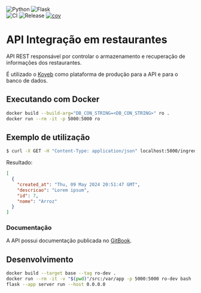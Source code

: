 ![Python](https://img.shields.io/badge/python-3670A0?style=for-the-badge&logo=python&logoColor=ffdd54)
![Flask](https://img.shields.io/badge/flask-%23000.svg?style=for-the-badge&logo=flask&logoColor=white)
<br>
![CI](https://github.com/Sistema-de-integracao-em-restaurante/api/actions/workflows/ci.yml/badge.svg)
![Release](https://github.com/Sistema-de-integracao-em-restaurante/api/actions/workflows/release.yml/badge.svg)
[![cov](https://Sistema-de-integracao-em-restaurante.github.io/api/badges/coverage.svg)](https://github.com/Sistema-de-integracao-em-restaurante/api/actions)

# API Integração em restaurantes

API REST responsável por controlar o armazenamento e recuperação de informações dos restaurantes.

É utilizado o [Koyeb](https://app.koyeb.com/) como plataforma de produção para a API e para o banco de dados.

## Executando com Docker

```bash
docker build --build-arg="DB_CON_STRING=<DB_CON_STRING>" ro .
docker run --rm -it -p 5000:5000 ro
```

## Exemplo de utilização

```bash
$ curl -X GET -H "Content-Type: application/json" localhost:5000/ingrediente -s | jq .
```
Resultado:

```json
[
  {
    "created_at": "Thu, 09 May 2024 20:51:47 GMT",
    "descricao": "Lorem ipsum",
    "id": 7,
    "nome": "Arroz"
  }
]

```

### Documentação

A API possui documentação publicada no [GitBook](https://4irmaospucs-organization.gitbook.io/api-ingteracao-em-restaurantes/).

## Desenvolvimento

```bash
docker build --target base --tag ro-dev .
docker run --rm -it -v "$(pwd)"/src:/var/app -p 5000:5000 ro-dev bash
flask --app server run --host 0.0.0.0
```

